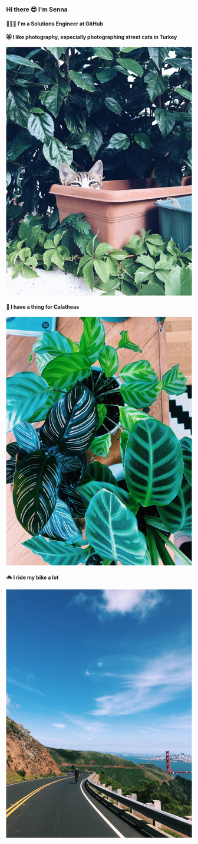### Hi there 😎 I'm Senna 

#### 👩🏽‍💻 I'm a Solutions Engineer at GitHub

#### 😻 I like photography, especially photographing street cats in Turkey

![cat sleeping in a a flower pot](https://github.com/sennap/sennap/blob/master/IMG_2448.jpg)



#### 🌿 I have a thing for Calatheas

![three types of calatheas: freddie, zebrina](https://github.com/sennap/sennap/blob/master/FF0DCA8C-AE93-4F8F-BCC7-177DF803A478.jpg)


#### 🚲 I ride my bike a lot


![marin headlands](https://github.com/sennap/sennap/blob/master/IMG_2449.jpg)






<!--
**sennap/sennap** is a ✨ _special_ ✨ repository because its `README.md` (this file) appears on your GitHub profile.

Here are some ideas to get you started:

- 🔭 I’m currently working on ...
- 🌱 I’m currently learning ...
- 👯 I’m looking to collaborate on ...
- 🤔 I’m looking for help with ...
- 💬 Ask me about ...
- 📫 How to reach me: ...
- 😄 Pronouns: ...
- ⚡ Fun fact: ...
-->

